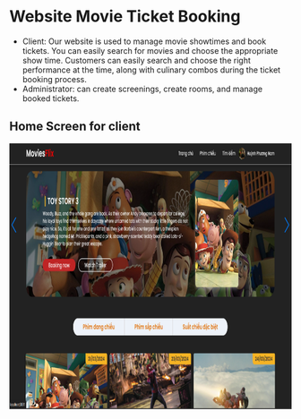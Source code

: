 # Website Movie Ticket Booking 

- Client: Our website is used to manage movie showtimes and book tickets. You can easily search for movies and choose the appropriate show time. Customers can easily search and choose the right performance at the time, along with culinary combos during the ticket booking process.
- Administrator: can create screenings, create rooms, and manage booked tickets.

## Home Screen for client
<img src="./src/gitReadmeImg/home.png" alt="alt text" width="100%" height="475px">
